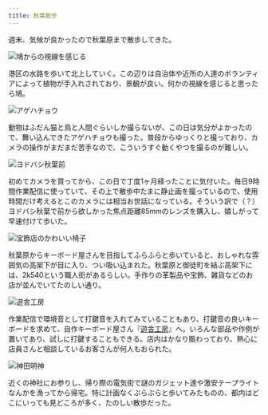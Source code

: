 ```yaml
---
title: 秋葉散歩
---
```

週末、気候が良かったので秋葉原まで散歩してきた。

![](https://lh6.googleusercontent.com/77MTbidCHkQGzztuZSgjd10ya_hKdc7xB6BKNqxtDytGYsZ4Z6GpzFd59NpXnaX80_X37VR7hY5uvodIdaFP86wtCwEv70GquLlyNlRbB3MKgNLtAWhyaJiY9SqRd36rJmr4WYNobrinDoCjTbhnX1rCv4jGQRFKa2TgQKfQjQXmzO-ute-lHaWvIg "鳩からの視線を感じる")

港区の水路を歩いて北上していく。この辺りは自治体や近所の人達のボランティアによって植物が手入れされており、景観が良い。何かの視線を感じると思ったら鳩。

![](https://lh3.googleusercontent.com/7BDfkfdJBgHDOohmUB-FUPcdQy4u507EKkLwXOzgufdKMin1fLvPBdzPSvVeQeb43WvkcHhyIEHMX1iNDQRhqxy8g_16MFbCogcnBkdnn92K4_BbP-Cekk1djYLwO5dhxmp-xv_wILzVutW5-uGjHoBgjNjbzNokSoT9GmTMjS4bZ-Q-5ZSBFz3wEQ "アゲハチョウ")

動物はふだん猫と鳥と人間ぐらいしか撮らないが、この日は気分がよかったので、舞い込んできたアゲハチョウも撮った。普段からゆっくりと撮っており、カメラの操作がまだまだ苦手なので、こういうすぐ動くやつを撮るのが難しい。

![](https://lh5.googleusercontent.com/v_fxM68qsw0y6N8J3TTkhkzcj02Y7EzVhHMG5-tpP6xGwEfoGfwZFevubQRa7DLmnTNKUpmPlfa_Ow87KuzG32YJiOJPCwktKm-lJPA-UfoE6QJPqH8Bg-PKRxm7usE6vxWtfHgQWFWzaeYBOXY35dUNHRjJ2MhSUwk1yGnaY2BTfD0n3rCX6QbpRA "ヨドバシ秋葉前")

初めてカメラを買ってから、この日で丁度1ヶ月経ったことに気付いた。毎日9時間作業配信に使っていて、その上で散歩中たまに静止画を撮っているので、使用時間だけ考えるとこのカメラには相当お世話になっている。そういう訳で（？）ヨドバシ秋葉で前から欲しかった焦点距離85mmのレンズを購入し、嬉しがって早速付けて歩いた。

![](https://lh5.googleusercontent.com/C8ul5xEwJQrgxivCx_fPVSsi-uhtGaMhz50n9Ch1O9hPhWMCzJRZq9sSHLCAU0GX-ZjgFn_Zlx8xfakvirHdeZNc5X615Vr-D5UnMPDbbnXsAjK-1aCRKblCo_4qKt5elbSdNB0uTsi0t6tkYxwm_BwiDkPRG1BzQS-yzaNh96FRbso9U4_RMYl21A "宝飾店のかわいい椅子")

秋葉原からキーボード屋さんを目指してふらふらと歩いていると、おしゃれな雰囲気の高架下が目に入り、つい吸い込まれた。秋葉原と御徒町を結ぶ高架下には、2k540という職人街があるらしい。手作りの革製品や宝飾、雑貨などのお店が並んでいてたのしい通り。

![](https://lh5.googleusercontent.com/lOoQQcNzE6p7GTLfIrpL6EfuCE1KPwkh0dxY2RTA66o2tA5bws1KSIwTxm86HnDzGBREznU8OuSA1-D7qW9Crc_QP2dW495cz8AauZdWMjQvHzDXuRlHS8B8YkNlV8cS90SFQfL8IUKxnl9OpSnM-KVq8Xr4YpRAvM473HPqzb61VQ_BUyhOruU-GQ "遊舎工房")

作業配信で環境音として打鍵音を入れてみていることもあり、打鍵音の良いキーボードを求めて、自作キーボード屋さん『[遊舎工房](https://yushakobo.jp/)』へ。いろんな部品や作例が置いてあり、試しに打鍵することもできる。店内はかなり賑わっており、熱心に店員さんと相談しているお客さんが何人もおられた。

![](https://lh6.googleusercontent.com/Es0urOfRS8ultFc4_vTsZ_8dGlEEv4WSOG-OZP3TGKEMxqp02HhC5tpiOnZAEf63tv5fjXATEJOdbhc4-ooyDyCY-JRGJKFBGm2dB9WltGoVV8l9arXA3Rb5rPdiOF3RlfWXHWG0eLmMHr5CjBYTLK23IRU1HLsfffb8lP7RYln495EZLzGmfNS77w "神田明神")

近くの神社にお参りし、帰り際の電気街で謎のガジェット達や激安テープライトなんかを漁ってから帰宅。特に計画なくぶらぶらと歩いてみたものの、都内はどこにいっても見どころが多く、たのしい散歩だった。
